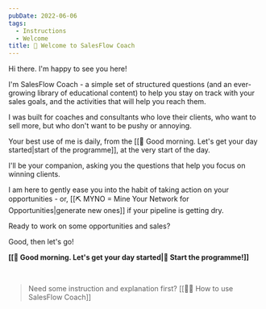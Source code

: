 ```yaml
---
pubDate: 2022-06-06
tags:
  - Instructions
  - Welcome
title: 👋 Welcome to SalesFlow Coach
---
```


Hi there. I'm happy to see you here!

I'm SalesFlow Coach - a simple set of structured questions (and an ever-growing library of educational content) to help you stay on track with your sales goals, and the activities that will help you reach them.

I was built for coaches and consultants who love their clients, who want to sell more, but who don't want to be pushy or annoying.

Your best use of me is daily, from the [[🌅 Good morning. Let's get your day started|start of the programme]], at the very start of the day.

I'll be your companion, asking you the questions that help you focus on winning clients.

I am here to gently ease you into the habit of taking action on your opportunities - or, [[⛏️ MYNO = Mine Your Network for Opportunities|generate new ones]] if your pipeline is getting dry.

Ready to work on some opportunities and sales?

Good, then let's go!

**[[🌅 Good morning. Let's get your day started|🚀 Start the programme!]]**

<br />

> Need some instruction and explanation first?
> [[👨‍🎓 How to use SalesFlow Coach]]